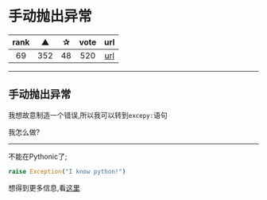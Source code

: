 # 手动抛出异常

| rank | ▲ | ✰ | vote | url |
|:-:|:-:|:-:|:-:|:-:|
|  69 | 352 | 48 | 520 | [url](http://stackoverflow.com/questions/2052390/how-do-i-manually-throw-raise-an-exception-in-python) |

***

## 手动抛出异常

我想故意制造一个错误,所以我可以转到`excepy:`语句

我怎么做?

***

不能在Pythonic了;

```python
raise Exception("I know python!")
```

想得到更多信息,看[这里](http://docs.python.org/reference/simple_stmts.html#the-raise-statement)